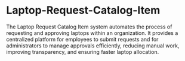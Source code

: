# Laptop-Request-Catalog-Item
The Laptop Request Catalog Item system automates the process of requesting and approving laptops within an organization. It provides a centralized platform for employees to submit requests and for administrators to manage approvals efficiently, reducing manual work, improving transparency, and ensuring faster laptop allocation.

